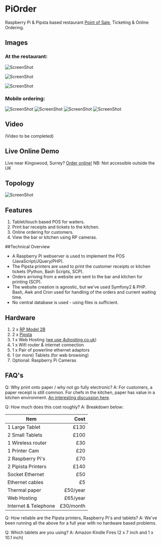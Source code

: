# PiOrder
Raspberry Pi & Pipsta based restaurant [Point of Sale](https://en.wikipedia.org/wiki/Point_of_sale#Hospitality_industry), Ticketing &amp; Online Ordering.

## Images

### At the restaurant:

![ScreenShot](https://github.com/EMRahman/PiOrder/blob/master/Images/image2.JPG)

![ScreenShot](https://github.com/EMRahman/PiOrder/blob/master/Images/image3.JPG)

![ScreenShot](https://github.com/EMRahman/PiOrder/blob/master/Images/image4.JPG)

### Mobile ordering:

![ScreenShot](https://github.com/EMRahman/PiOrder/blob/master/Images/IMG_1979.PNG)
![ScreenShot](https://github.com/EMRahman/PiOrder/blob/master/Images/IMG_1980.PNG)
![ScreenShot](https://github.com/EMRahman/PiOrder/blob/master/Images/IMG_1982.PNG)
![ScreenShot](https://github.com/EMRahman/PiOrder/blob/master/Images/IMG_1983.PNG)

## Video 
(Video to be completed)

## Live Online Demo

Live near Kingswood, Surrey? [Order online!](https://khybertandoori.com/order/login)
NB: Not accessible outside the UK


## Topology
![ScreenShot](https://github.com/EMRahman/PiOrder/blob/master/Images/Topology.png)

## Features
1. Tablet/touch based POS for waiters.
2. Print bar receipts and tickets to the kitchen. 
3. Online ordering for customers.
4. View the bar or kitchen using RP cameras.

##Technical Overview
   * A Raspberry Pi webserver is used to implement the POS (JavaScript/JQuery/PHP).
   * The Pipsta printers are used to print the customer receipts or kitchen tickets (Python, Bash Scripts, SCP).
   * Orders arriving from a website are sent to the bar and kitchen for printing (SCP).
   * The website creation is agnostic, but we've used Symfony2 & PHP. Bash, Awk and Cron used for handling of the orders and current waiting time.
   * No central database is used - using files is sufficient.

## Hardware
1. 2 x [RP Model 2B](https://www.raspberrypi.org/products/raspberry-pi-2-model-b)
2. 2 x [Pipsta](http://www.pipsta.co.uk)
3. 1 x Web Hosting ([we use 4uhosting.co.uk](https://www.4uhosting.co.uk))
4. 1 x Wifi router & internet connection
5. 1 x Pair of powerline ethernet adaptors
6. 1 (or more) Tablets (for web browsing)
7. Optional: Raspberry Pi Cameras

## FAQ's
Q: Why print onto paper / why not go fully electronic?
A: For customers, a paper receipt is still common. For chefs in the kitchen, paper has value in a kitchen environment. [An interesting discussion here](http://www.cheftalk.com/t/69312/for-those-in-professional-kitchens-ticket-taking-expediting).

Q: How much does this cost roughly?
A: Breakdown below:

| Item            | Cost           | 
| --------------- | --------------:|
|1 Large Tablet   |            £130|
|2 Small Tablets  |            £100|
|1 Wireless router|             £30|
|1 Printer Cam    |             £20|
|2 Raspberry Pi's |             £70|	
|2 Pipista Printers|           £140|	
|Socket Ethernet  |	            £50|	
|Ethernet cables  |              £5|	
|Thermal paper    |        £50/year|
|Web Hosting      |        £65/year|
|Internet & Telephone|    £30/month|

Q: How reliable are the Pipsta printers, Raspberry Pi's and tablets? 
A: We've been running all the above for a full year with no hardware based problems.

Q: Which tablets are you using?
A: Amazon Kindle Fires (2 x 7 inch and 1 x 10.1 inch)
